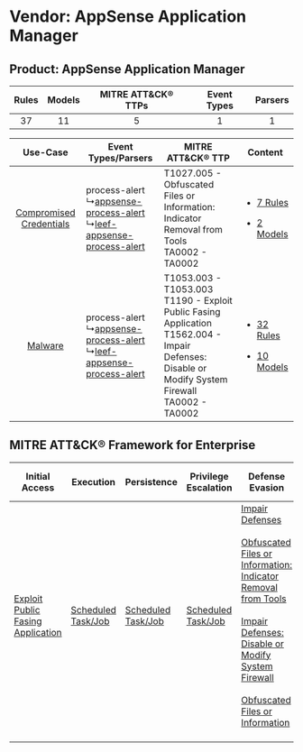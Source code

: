 Vendor: AppSense Application Manager
====================================
Product: AppSense Application Manager
-------------------------------------
| Rules | Models | MITRE ATT&CK® TTPs | Event Types | Parsers |
|:-----:|:------:|:------------------:|:-----------:|:-------:|
|  37   |   11   |         5          |      1      |    1    |

|    Use-Case    | Event Types/Parsers    | MITRE ATT&CK® TTP    | Content    |
|:----:| ---- | ---- | ---- |
| [Compromised Credentials](../../../UseCases/uc_compromised_credentials.md) |  process-alert<br> ↳[appsense-process-alert](Ps/pC_appsenseprocessalert.md)<br> ↳[leef-appsense-process-alert](Ps/pC_leefappsenseprocessalert.md)<br> | T1027.005 - Obfuscated Files or Information: Indicator Removal from Tools<br>TA0002 - TA0002<br>    | [<ul><li>7 Rules</li></ul><ul><li>2 Models</li></ul>](RM/r_m_appsense_application_manager_appsense_application_manager_Compromised_Credentials.md) |
|    [Malware](../../../UseCases/uc_malware.md)    |  process-alert<br> ↳[appsense-process-alert](Ps/pC_appsenseprocessalert.md)<br> ↳[leef-appsense-process-alert](Ps/pC_leefappsenseprocessalert.md)<br> | T1053.003 - T1053.003<br>T1190 - Exploit Public Fasing Application<br>T1562.004 - Impair Defenses: Disable or Modify System Firewall<br>TA0002 - TA0002<br> | [<ul><li>32 Rules</li></ul><ul><li>10 Models</li></ul>](RM/r_m_appsense_application_manager_appsense_application_manager_Malware.md)    |

MITRE ATT&CK® Framework for Enterprise
--------------------------------------
| Initial Access                                                                         | Execution                                                               | Persistence                                                             | Privilege Escalation                                                    | Defense Evasion                                                                                                                                                                                                                                                                                                                                                                           | Credential Access | Discovery | Lateral Movement | Collection | Command and Control | Exfiltration | Impact |
| -------------------------------------------------------------------------------------- | ----------------------------------------------------------------------- | ----------------------------------------------------------------------- | ----------------------------------------------------------------------- | ----------------------------------------------------------------------------------------------------------------------------------------------------------------------------------------------------------------------------------------------------------------------------------------------------------------------------------------------------------------------------------------- | ----------------- | --------- | ---------------- | ---------- | ------------------- | ------------ | ------ |
| [Exploit Public Fasing Application](https://attack.mitre.org/techniques/T1190)<br><br> | [Scheduled Task/Job](https://attack.mitre.org/techniques/T1053)<br><br> | [Scheduled Task/Job](https://attack.mitre.org/techniques/T1053)<br><br> | [Scheduled Task/Job](https://attack.mitre.org/techniques/T1053)<br><br> | [Impair Defenses](https://attack.mitre.org/techniques/T1562)<br><br>[Obfuscated Files or Information: Indicator Removal from Tools](https://attack.mitre.org/techniques/T1027/005)<br><br>[Impair Defenses: Disable or Modify System Firewall](https://attack.mitre.org/techniques/T1562/004)<br><br>[Obfuscated Files or Information](https://attack.mitre.org/techniques/T1027)<br><br> |                   |           |                  |            |                     |              |        |